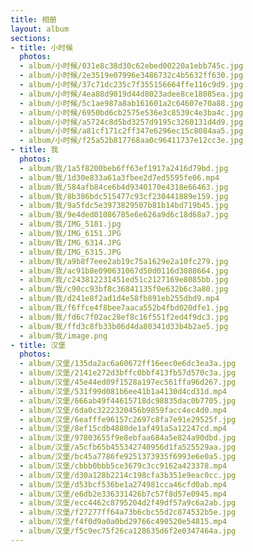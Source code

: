 ```yaml
---
title: 相册
layout: album
sections:
- title: 小时候
  photos:
  - album/小时候/031e8c38d30c62ebed00220a1ebb745c.jpg
  - album/小时候/2e3519e07996e3486732c4b5632ff630.jpg
  - album/小时候/37c71dc235c7f355156664ffe116c9d9.jpg
  - album/小时候/4ea88d9019d44d8023adee8ce18085ea.jpg
  - album/小时候/5c1ae987a8ab161601a2c64607e70a88.jpg
  - album/小时候/6950bd6cb2575e536e3c8539c4e3ba4c.jpg
  - album/小时候/a5724c8d5bd3257d9195c3260131d4d9.jpg
  - album/小时候/a81cf171c2ff347e6296ec15c8084aa5.jpg
  - album/小时候/f25a52b817768aa0c96411737e12cc3e.jpg
- title: 我
  photos:
  - album/我/1a5f8200beb6ff63ef1917a2416d79bd.jpg
  - album/我/1d30e833a61a3fbee2d7ed5595fe06.mp4
  - album/我/584afb84ce6b4d9340170e4318e66463.jpg
  - album/我/8b386bdc515477c93cf230441889e159.jpg
  - album/我/9a5fdc5e3973829507b81b14bd719b45.jpg
  - album/我/9e4ded01086785e6e626a9d6c18d68a7.jpg
  - album/我/IMG_5181.jpg
  - album/我/IMG_6151.JPG
  - album/我/IMG_6314.JPG
  - album/我/IMG_6315.JPG
  - album/我/a9b8f7eee2ab19c75a1629e2a10fc279.jpg
  - album/我/ac91b8e090631067d50d0116d3088664.jpg
  - album/我/c243812231451ed51c2127169e8085bb.jpg
  - album/我/c90cc93bf8c36841135f0e632b6c3a80.jpg
  - album/我/d241e8f2ad1d4e58fb891eb255dbd9.mp4
  - album/我/f6ffce4f8bee7aaca552b4fbd020dfe1.jpg
  - album/我/fd6c7f02ac28ef8c16f551f2ed4f9dc3.jpg
  - album/我/ffd3c8fb33b06d4da80341d33b4b2ae5.jpg
  - album/我/image.png
- title: 汉堡
  photos:
  - album/汉堡/135da2ac6a60672ff16eec0e6dc3ea3a.jpg
  - album/汉堡/2141e272d3bffc0bbf413fb57d570c3a.jpg
  - album/汉堡/45e44ed09f1528a197ec561ffa96d267.jpg
  - album/汉堡/531f99d081b6ee41b1a4130d4cd31d.mp4
  - album/汉堡/666ab49f44615718dc98835dac0b7705.jpg
  - album/汉堡/6da0c3222320456b9859facc4ec4d0.mp4
  - album/汉堡/6eafffe96157c2697c8fa7e91e29525f.jpg
  - album/汉堡/8ef15cdb4880de1af491a5a12247cd.mp4
  - album/汉堡/97803655f9e8ebfaa684a5e824a90dbd.jpg
  - album/汉堡/a5cfb65b455342740956d1fa525529aa.jpg
  - album/汉堡/bc45a7786fe9251373935f6993e6e0a5.jpg
  - album/汉堡/cbbb0bbb5ce3679c3cc9162a423378.mp4
  - album/汉堡/d30a128b2214c198cfa3b351e9eac0cc.jpg
  - album/汉堡/d53bcf536be1a274981cca46cfd0ab.mp4
  - album/汉堡/e6db2e336331426b7c57f8d57e0945.mp4
  - album/汉堡/ecc4462c8795204d2f49df57a9c6a2ab.jpg
  - album/汉堡/f27277ff64a73b6cbc55d2c874532b5e.jpg
  - album/汉堡/f4f0d9a0a0bd29766c490520e54815.mp4
  - album/汉堡/f5c9ec75f26ca128635d6f2e0347464a.jpg
---
```

